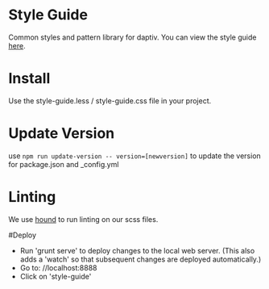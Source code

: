 # Style Guide
Common styles and pattern library for daptiv. You can view the style guide [here](https://daptiv.github.io/style-guide).

# Install

Use the style-guide.less / style-guide.css file in your project.

# Update Version

use `npm run update-version -- version=[newversion]` to update the version for package.json and \_config.yml

# Linting

We use [hound](https://houndci.com) to run linting on our scss files.

#Deploy

* Run 'grunt serve' to deploy changes to the local web server. (This also adds a 'watch' so that subsequent changes are deployed automatically.)
* Go to: //localhost:8888
* Click on 'style-guide'
